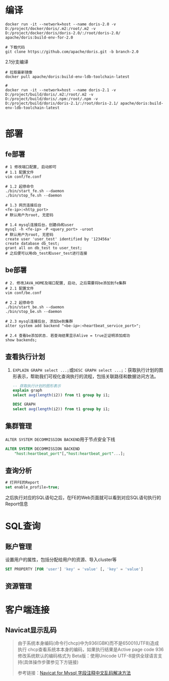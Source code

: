 # 编译
```shell
docker run -it --network=host --name doris-2.0 -v D:/project/docker/doris/.m2:/root/.m2 -v D:/project/docker/doris/doris-2.0/:/root/doris-2.0/ apache/doris:build-env-for-2.0

# 下载代码
git clone https://github.com/apache/doris.git -b branch-2.0
```

2.1分支编译
```shell
# 拉取最新镜像
docker pull apache/doris:build-env-ldb-toolchain-latest

# 
docker run -it --network=host --name doris-2.1 -v D:/project/build/doris/.m2:/root/.m2 -v D:/project/build/doris/.npm:/root/.npm -v D:/project/build/doris/doris-2.1/:/root/doris-2.1/ apache/doris:build-env-ldb-toolchain-latest


```

# 部署
## fe部署
```shell
# 1 修改端口配置, 启动即可
# 1.1 配置文件
vim conf/fe.conf

# 1.2 起停命令
./bin/start_fe.sh --daemon
./bin/stop_fe.sh --daemon

# 1.3 网页连接后台
<fe-ip>:<http_port>
# 默认用户为root, 无密码

# 1.4 mysql连接后台，创建db和user
mysql -h <fe-ip> -P <query_port> -uroot
# 默认用户为root, 无密码
create user 'user_test' identified by '123456a'
create database db_test;
grant all on db_test to user_test;
# 之后便可以用db_test和user_test进行连接
```

## be部署
```shell
# 2. 修改JAVA_HOME及端口配置, 启动, 之后需要将be添加到fe集群
# 2.1 配置文件
vim conf/be.conf

# 2.2 起停命令
./bin/start_be.sh --daemon
./bin/stop_be.sh --daemon

# 2.3 mysql连接后台, 添加be到集群
alter system add backend "<be-ip>:<heartbeat_service_port>"; 

# 2.4 查看be添加状态. 若查询结果显示Alive = true正证明添加成功
show backends;
```
## 查看执行计划

1. `EXPLAIN GRAPH select ...;`或`DESC GRAPH select ...;`：获取执行计划的图形表示，帮助我们可视化查询执行的流程，包括关联路径和数据访问方法。
    ```sql
    -- 获取执行计划的图形表示
    explain graph
    select avg(length(i2)) from t1 group by i1;

    DESC GRAPH
    select avg(length(i2)) from t1 group by i1;
    ```

## 集群管理
`ALTER SYSTEM DECOMMISSION BACKEND`用于节点安全下线

```sql
ALTER SYSTEM DECOMMISSION BACKEND
    "host:heartbeat_port"[,"host:heartbeat_port"...];
```

## 查询分析

```sql
# 打开FE的Report
set enable_profile=true; 
```
之后执行对应的SQL语句之后，在FE的Web页面就可以看到对应SQL语句执行的Report信息

# SQL查询

## 账户管理

设置用户的属性，包括分配给用户的资源、导入cluster等
```sql
SET PROPERTY [FOR 'user'] 'key' = 'value' [, 'key' = 'value']
```


## 资源管理

# 客户端连接
## Navicat显示乱码
> 由于系统本身编码(命令行chcp)中为936(GBK)而不是65001(UTF8)造成
> 执行 chcp查看系统本本身的编码，如果执行结果是Active page code 936
> 修改系统默认的编码格式为 Beta版：使用Unicode UTF-8提供全球语言支持(具体操作步骤参见下方链接)
> 
> 参考链接：[Navicat for Mysql 字段注释中文乱码解决方法](https://blog.csdn.net/qq_39715000/article/details/121425533)

